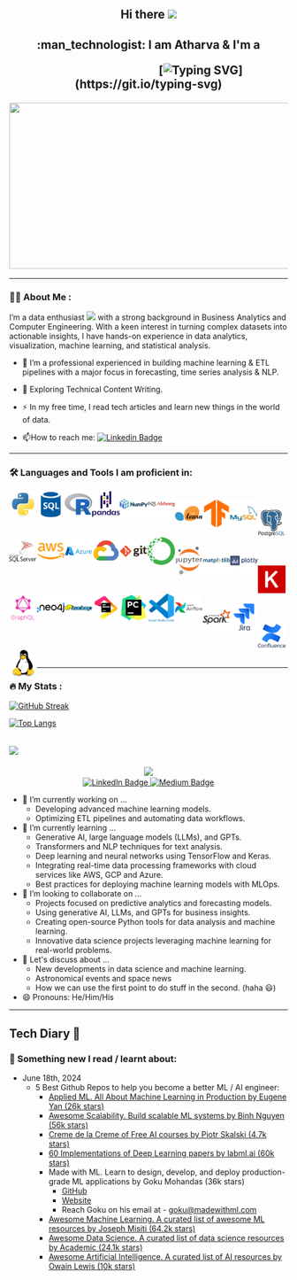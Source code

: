 <h2 align='center'>Hi there <img src="https://media.giphy.com/media/hvRJCLFzcasrR4ia7z/giphy.gif" width="30px"/></h2>

<h2 align='center'>:man_technologist: I am Atharva & I'm a 

&nbsp;&nbsp;&nbsp;&nbsp;&nbsp;&nbsp;&nbsp;&nbsp;&nbsp;&nbsp;&nbsp;&nbsp;&nbsp;&nbsp;&nbsp;&nbsp;&nbsp;&nbsp;&nbsp;&nbsp;&nbsp;&nbsp;&nbsp;&nbsp;&nbsp;&nbsp;&nbsp;&nbsp;&nbsp;&nbsp;&nbsp;&nbsp;&nbsp;&nbsp;&nbsp;&nbsp;&nbsp;&nbsp;[![Typing SVG](https://readme-typing-svg.demolab.com?font=Fira+Code&weight=200&size=16&pause=1000&color=FFFFFF&random=false&width=435&lines=Data+Scientist.;Data+Engineer.;Data+Analyst.;Machine+Learning+Engineer.)](https://git.io/typing-svg)
</h2> 

<div align="center">
  <img src="https://media.giphy.com/media/dWesBcTLavkZuG35MI/giphy.gif" width="600" height="300"/>
</div>

---

### :man_technologist: About Me :
I’m a data enthusiast <img src="https://media.giphy.com/media/WUlplcMpOCEmTGBtBW/giphy.gif" width="30"> with a strong background in Business Analytics and Computer Engineering. With a keen interest in turning complex datasets into actionable insights, I have hands-on experience in data analytics, visualization, machine learning, and statistical analysis.
- :telescope: I’m a professional experienced in building machine learning & ETL pipelines with a major focus in forecasting, time series analysis & NLP.

- :seedling: Exploring Technical Content Writing.

- :zap: In my free time, I read tech articles and learn new things in the world of data.

- :mailbox:How to reach me: [![Linkedin Badge](https://img.shields.io/badge/-kakbar-blue?style=flat&logo=Linkedin&logoColor=white)](https://www.linkedin.com/in/attharvaj3147/)

---

### :hammer_and_wrench: Languages and Tools I am proficient in:
<div>
  <img src="https://github.com/devicons/devicon/blob/master/icons/python/python-original.svg" title="Python" alt="Python" width="50" height="50" style="float:left; margin-right: 40;"/>&nbsp;&nbsp;&nbsp;&nbsp;&nbsp;&nbsp;
  <img src="https://github.com/devicons/devicon/blob/master/icons/azuresqldatabase/azuresqldatabase-plain.svg" title="SQL" alt="SQL" width="50" height="50" style="float:left; margin-right: 40;"/>&nbsp;&nbsp;&nbsp;&nbsp;&nbsp;&nbsp;
  <img src="https://github.com/devicons/devicon/blob/master/icons/r/r-original.svg" title="R" alt="R" width="50" height="50" style="float:left; margin-right: 40;"/>&nbsp;&nbsp;&nbsp;&nbsp;&nbsp;&nbsp;
  <img src="https://github.com/devicons/devicon/blob/master/icons/pandas/pandas-original-wordmark.svg" title="pandas" alt="pandas" width="50" height="50" style="float:left; margin-right: 40;"/>&nbsp;&nbsp;&nbsp;&nbsp;&nbsp;&nbsp;
  <img src="https://github.com/devicons/devicon/blob/master/icons/numpy/numpy-original-wordmark.svg" title="numpy" alt="Numpy" width="50" height="50" style="float:left; margin-right: 40;"/>&nbsp;&nbsp;&nbsp;&nbsp;&nbsp;&nbsp;
  <img src="https://github.com/devicons/devicon/blob/master/icons/sqlalchemy/sqlalchemy-original-wordmark.svg" title="sqlalchemy" alt="sqlalchemy" width="50" height="50" style="float:left; margin-right: 40;"/>&nbsp;&nbsp;&nbsp;&nbsp;&nbsp;&nbsp;
  <img src="https://github.com/devicons/devicon/blob/master/icons/scikitlearn/scikitlearn-original.svg" title="sklearn" alt="sklearn" width="50" height="50" style="float:left; margin-right: 40;"/>&nbsp;&nbsp;&nbsp;&nbsp;&nbsp;&nbsp;
  <img src="https://github.com/devicons/devicon/blob/master/icons/tensorflow/tensorflow-original.svg" title="tensorflow" alt="tensorflow" width="50" height="50" style="float:left; margin-right: 40;"/>&nbsp;&nbsp;&nbsp;&nbsp;&nbsp;&nbsp;
  <img src="https://github.com/devicons/devicon/blob/master/icons/mysql/mysql-original-wordmark.svg" title="MySQL"  alt="MySQL" width="50" height="50" style="float:left; margin-right: 40;"/>&nbsp;&nbsp;&nbsp;&nbsp;&nbsp;&nbsp;
  <img src="https://github.com/devicons/devicon/blob/master/icons/postgresql/postgresql-original-wordmark.svg" title="PostgreSQL"  alt="PostgreSQL" width="50" height="50" style="float:left; margin-right: 40;"/>&nbsp;&nbsp;&nbsp;&nbsp;&nbsp;&nbsp;
  <img src="https://github.com/devicons/devicon/blob/master/icons/microsoftsqlserver/microsoftsqlserver-original-wordmark.svg" title="Microsoft SQL Server"  alt="Microsoft SQL Server" width="50" height="50" style="float:left; margin-right: 40;"/>&nbsp;&nbsp;&nbsp;&nbsp;&nbsp;&nbsp;
  <img src="https://github.com/devicons/devicon/blob/master/icons/amazonwebservices/amazonwebservices-plain-wordmark.svg" title="AWS" alt="AWS" width="50" height="50" style="float:left; margin-right: 40;"/>&nbsp;&nbsp;&nbsp;&nbsp;&nbsp;&nbsp;
  <img src="https://github.com/devicons/devicon/blob/master/icons/azure/azure-original-wordmark.svg" title="Azure" alt="Azure" width="50" height="50" style="float:left; margin-right: 40;"/>&nbsp;&nbsp;&nbsp;&nbsp;&nbsp;&nbsp;
  <img src="https://github.com/devicons/devicon/blob/master/icons/googlecloud/googlecloud-original.svg" title="Google Cloud Platform" alt="Google Cloud Platform" width="50" height="50" style="float:left; margin-right: 40;"/>&nbsp;&nbsp;&nbsp;&nbsp;&nbsp;&nbsp;
  <img src="https://github.com/devicons/devicon/blob/master/icons/git/git-original-wordmark.svg" title="Git" **alt="Git" width="50" height="50" style="float:left; margin-right: 40;"/>&nbsp;&nbsp;&nbsp;&nbsp;&nbsp;&nbsp;
  <img src="https://github.com/devicons/devicon/blob/master/icons/anaconda/anaconda-original.svg" title="Anaconda" **alt="Anaconda" width="50" height="50" style="float:left; margin-right: 40;"/>&nbsp;&nbsp;&nbsp;&nbsp;&nbsp;&nbsp;
  <img src="https://github.com/devicons/devicon/blob/master/icons/jupyter/jupyter-original-wordmark.svg" title="Jupyter" **alt="Jupyter" width="50" height="50" style="float:left; margin-right: 40;"/>&nbsp;&nbsp;&nbsp;&nbsp;&nbsp;&nbsp;
  <img src="https://github.com/devicons/devicon/blob/master/icons/matplotlib/matplotlib-original-wordmark.svg" title="Matplotlib" **alt="Matplotlib" width="50" height="50" style="float:left; margin-right: 40;"/>&nbsp;&nbsp;&nbsp;&nbsp;&nbsp;&nbsp;
  <img src="https://github.com/devicons/devicon/blob/master/icons/plotly/plotly-original-wordmark.svg" title="plotly" **alt="plotly" width="50" height="50" style="float:left; margin-right: 40;"/>&nbsp;&nbsp;&nbsp;&nbsp;&nbsp;&nbsp;
  <img src="https://github.com/devicons/devicon/blob/master/icons/keras/keras-original.svg" title="keras" **alt="keras" width="50" height="50" style="float:left; margin-right: 40;"/>&nbsp;&nbsp;&nbsp;&nbsp;&nbsp;&nbsp;
  <img src="https://github.com/devicons/devicon/blob/master/icons/graphql/graphql-plain-wordmark.svg" title="graphql" **alt="graphql" width="50" height="50" style="float:left; margin-right: 40;"/>&nbsp;&nbsp;&nbsp;&nbsp;&nbsp;&nbsp;
  <img src="https://github.com/devicons/devicon/blob/master/icons/neo4j/neo4j-original-wordmark.svg" title="Neo4j" **alt="Neo4j" width="50" height="50" style="float:left; margin-right: 40;"/>&nbsp;&nbsp;&nbsp;&nbsp;&nbsp;&nbsp;
  <img src="https://github.com/devicons/devicon/blob/master/icons/hadoop/hadoop-original-wordmark.svg" title="hadoop" **alt="hadoop" width="50" height="50" style="float:left; margin-right: 40;"/>&nbsp;&nbsp;&nbsp;&nbsp;&nbsp;&nbsp;
  <img src="https://github.com/devicons/devicon/blob/master/icons/jetbrains/jetbrains-original.svg" title="Jetbrains" **alt="Jetbrains" width="50" height="50" style="float:left; margin-right: 40;"/>&nbsp;&nbsp;&nbsp;&nbsp;&nbsp;&nbsp;
  <img src="https://github.com/devicons/devicon/blob/master/icons/pycharm/pycharm-original.svg" title="PyCharm" **alt="PyCharm" width="50" height="50" style="float:left; margin-right: 40;"/>&nbsp;&nbsp;&nbsp;&nbsp;&nbsp;&nbsp;
  <img src="https://github.com/devicons/devicon/blob/master/icons/vscode/vscode-original-wordmark.svg" title="vscode" **alt="vscode" width="50" height="50" style="float:left; margin-right: 40;"/>&nbsp;&nbsp;&nbsp;&nbsp;&nbsp;&nbsp;
  <img src="https://github.com/devicons/devicon/blob/master/icons/apacheairflow/apacheairflow-original-wordmark.svg" title="Airflow" **alt="Airflow" width="50" height="50" style="float:left; margin-right: 40;"/>&nbsp;&nbsp;&nbsp;&nbsp;&nbsp;&nbsp;
  <img src="https://github.com/devicons/devicon/blob/master/icons/apachespark/apachespark-original-wordmark.svg" title="Spark" **alt="Spark" width="50" height="50" style="float:left; margin-right: 40;"/>&nbsp;&nbsp;&nbsp;&nbsp;&nbsp;&nbsp;
  <img src="https://github.com/devicons/devicon/blob/master/icons/jira/jira-original-wordmark.svg" title="jira" **alt="jira" width="50" height="50" style="float:left; margin-right: 40;"/>&nbsp;&nbsp;&nbsp;&nbsp;&nbsp;&nbsp;
  <img src="https://github.com/devicons/devicon/blob/master/icons/confluence/confluence-original-wordmark.svg" title="confluence" **alt="confluence" width="50" height="50" style="float:left; margin-right: 40;"/>&nbsp;&nbsp;&nbsp;&nbsp;&nbsp;&nbsp;
  <img src="https://github.com/devicons/devicon/blob/master/icons/linux/linux-original.svg" title="linux" **alt="linux" width="50" height="50" style="float:left; margin-right: 40;"/>&nbsp;&nbsp;&nbsp;&nbsp;&nbsp;&nbsp;
</div>

---

### :fire: My Stats :
[![GitHub Streak](http://github-readme-streak-stats.herokuapp.com?user=attharva-j&theme=dark&background=000000)](https://git.io/streak-stats)

[![Top Langs](https://github-readme-stats.vercel.app/api/top-langs/?username=attharva-j&layout=compact&theme=vision-friendly-dark)](https://github.com/anuraghazra/github-readme-stats)

![](https://komarev.com/ghpvc/?username=attharva-j&color=fc5a03&style=for-the-badge&label=Profile+Views+(Since+June+18th,+2024))
---
<div id="header" align="center">
  <img src="https://media.giphy.com/media/M9gbBd9nbDrOTu1Mqx/giphy.gif" width="100"/>
<!--   <img class="me" src="http://gravatar.com/avatar/25b1fc64ba12614875c1e467d7e4c86e?s=512" alt="" /> -->
</div>

<div id="badges" align='center'>
  <a href="https://www.linkedin.com/in/attharvaj3147/">
    <img src="https://img.shields.io/badge/LinkedIn-blue?style=for-the-badge&logo=linkedin&logoColor=white" alt="LinkedIn Badge"/>
  </a>
  <a href="https://athex25.medium.com/">
    <img src="https://img.shields.io/badge/Medium-black?style=for-the-badge&logo=medium&logoColor=white" alt="Medium Badge"/>
  </a>
</div>


<!--
**attharva-j/attharva-j** is a ✨ _special_ ✨ repository because its `README.md` (this file) appears on your GitHub profile. -->

<!-- Here are some ideas to get you started: -->

- 🔭 I’m currently working on ...
  - Developing advanced machine learning models.
  - Optimizing ETL pipelines and automating data workflows.
- 🌱 I’m currently learning ...
  - Generative AI, large language models (LLMs), and GPTs.
  - Transformers and NLP techniques for text analysis.
  - Deep learning and neural networks using TensorFlow and Keras.
  - Integrating real-time data processing frameworks with cloud services like AWS, GCP and Azure.
  - Best practices for deploying machine learning models with MLOps.
- 👯 I’m looking to collaborate on ...
  - Projects focused on predictive analytics and forecasting models.
  - Using generative AI, LLMs, and GPTs for business insights.
  - Creating open-source Python tools for data analysis and machine learning.
  - Innovative data science projects leveraging machine learning for real-world problems.
- 💬 Let's discuss about ...
  - New developments in data science and machine learning.
  - Astronomical events and space news
  - How we can use the first point to do stuff in the second. (haha 😃)
- 😄 Pronouns: He/Him/His

---
## Tech Diary 📖
### 🔎 Something new I read / learnt about:
- June 18th, 2024
  - 5 Best Github Repos to help you become a better ML / AI engineer:
    - [Applied ML. All About Machine Learning in Production by Eugene Yan (26k stars)](https://github.com/eugeneyan/applied-ml)
    - [Awesome Scalability. Build scalable ML systems by Binh Nguyen (56k stars)](https://github.com/binhnguyennus/awesome-scalability)
    - [Creme de la Creme of Free AI courses by Piotr Skalski (4.7k stars)](https://github.com/SkalskiP/courses)
    - [60 Implementations of Deep Learning papers by labml.ai (60k stars)](https://github.com/labmlai/annotated_deep_learning_paper_implementations)
    - Made with ML. Learn to design, develop, and deploy production-grade ML applications by Goku Mohandas (36k stars)
      - [GitHub](https://github.com/GokuMohandas/Made-With-ML)
      - [Website](https://madewithml.com/)
      - Reach Goku on his email at - goku@madewithml.com 
    - [Awesome Machine Learning. A curated list of awesome ML resources by Joseph Misiti (64.2k stars)](https://github.com/josephmisiti/awesome-machine-learning)
    - [Awesome Data Science. A curated list of data science resources by Academic (24.1k stars)](https://github.com/academic/awesome-datascience)
    - [Awesome Artificial Intelligence. A curated list of AI resources by Owain Lewis (10k stars)](https://github.com/owainlewis/awesome-artificial-intelligence)
